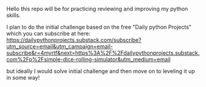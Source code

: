 Hello this repo will be for practicing reviewing and improving my python skills.

I plan to do the initial challenge based on the free "Daily python Projects" which you can subscribe at here: https://dailypythonprojects.substack.com/subscribe?utm_source=email&utm_campaign=email-subscribe&r=4myrtf&next=https%3A%2F%2Fdailypythonprojects.substack.com%2Fp%2Fsimple-dice-rolling-simulator&utm_medium=email

but ideally I would solve initial challenge and then move on to leveling it up in some way! 
